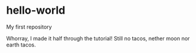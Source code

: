 # hello-world
My first repository

Whorray, I made it half through the tutorial! Still no tacos, nether moon nor earth tacos. 
